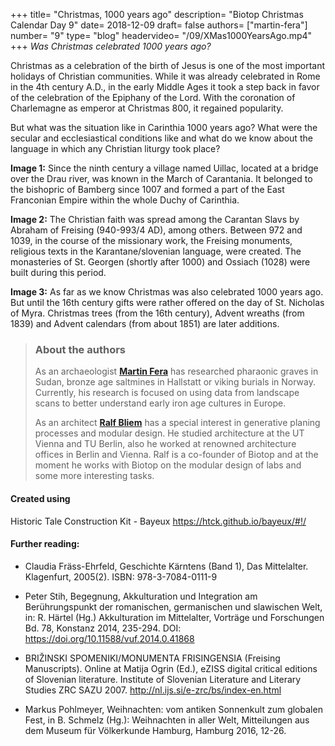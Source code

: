 +++
title= "Christmas, 1000 years ago"
description= "Biotop Christmas Calendar Day 9"
date= 2018-12-09
draft= false
authors= ["martin-fera"]
number= "9"
type= "blog"
headervideo= "/09/XMas1000YearsAgo.mp4"
+++
*Was Christmas celebrated 1000 years ago?*

Christmas as a celebration of the birth of Jesus is one of the most important holidays of Christian communities. While it was already celebrated in Rome in the 4th century A.D., in the early Middle Ages it took a step back in favor of the celebration of the Epiphany of the Lord. With the coronation of Charlemagne as emperor at Christmas 800, it regained popularity.

But what was the situation like in Carinthia 1000 years ago? What were the secular and ecclesiastical conditions like and what do we know about the language in which any Christian liturgy took place?

**Image 1:** Since the ninth century a village named Uillac, located at a bridge over the Drau river, was known in the March of Carantania. It belonged to the bishopric of Bamberg since 1007 and formed a part of the East Franconian Empire within the whole Duchy of Carinthia.

**Image 2:** The Christian faith was spread among the Carantan Slavs by Abraham of Freising (940-993/4 AD), among others. Between 972 and 1039, in the course of the missionary work, the Freising monuments, religious texts in the Karantane/slovenian language, were created. The monasteries of St. Georgen (shortly after 1000) and Ossiach (1028) were built during this period.

**Image 3:** As far as we know Christmas was also celebrated 1000 years ago. But until the 16th century gifts were rather offered on the day of St. Nicholas of Myra. Christmas trees (from the 16th century), Advent wreaths (from 1839) and Advent calendars (from about 1851) are later additions.

> ### About the authors
> As an archaeologist **[Martin Fera](http://biotop.co/en/person/martin-fera/)** has researched pharaonic graves in Sudan, bronze age saltmines in Hallstatt or viking burials in Norway. Currently, his research is focused on using data from landscape scans to better understand early iron age cultures in Europe.
>
> As an architect **[Ralf Bliem](http://biotop.co/en/person/ralf-bliem/)** has a special interest in generative planing processes and modular design. He studied architecture at the UT Vienna and TU Berlin, also he worked at renowned architecture offices in Berlin and Vienna. Ralf is a co-founder of Biotop and at the moment he works with Biotop on the modular design of labs and some more interesting tasks.

<!--more-->
#### Created using
Historic Tale Construction Kit - Bayeux
https://htck.github.io/bayeux/#!/

#### Further reading:
- Claudia Fräss-Ehrfeld, Geschichte Kärntens (Band 1), Das Mittelalter. Klagenfurt, 2005(2). ISBN: 978-3-7084-0111-9

- Peter Stih, Begegnung, Akkulturation und Integration am Berührungspunkt der romanischen, germanischen und slawischen Welt, in: R. Härtel (Hg.)
Akkulturation im Mittelalter, Vorträge und Forschungen Bd. 78, Konstanz 2014, 235-294.
DOI: https://doi.org/10.11588/vuf.2014.0.41868

- BRIŽINSKI SPOMENIKI/MONUMENTA FRISINGENSIA (Freising Manuscripts). Online at Matija Ogrin (Ed.), eZISS digital critical editions of Slovenian literature. Institute of Slovenian Literature and Literary Studies ZRC SAZU 2007.
http://nl.ijs.si/e-zrc/bs/index-en.html

- Markus Pohlmeyer, Weihnachten: vom antiken Sonnenkult zum globalen Fest, in B. Schmelz (Hg.): Weihnachten in aller Welt, Mitteilungen aus dem Museum für Völkerkunde Hamburg, Hamburg 2016, 12-26.
